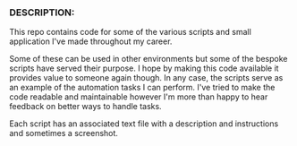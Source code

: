 ### DESCRIPTION: 
This repo contains code for some of the various scripts and small application I've made throughout my career.

Some of these can be used in other environments but some of the bespoke scripts have served their purpose.  I hope by making this code available it provides value to someone again though.  In any case, the scripts serve as an example of the automation tasks I can perform.  I've tried to make the code readable and maintainable however I'm more than happy to hear feedback on better ways to handle tasks.

Each script has an associated text file with a description and instructions and sometimes a screenshot.